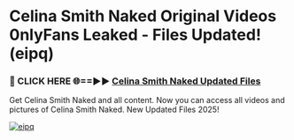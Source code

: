 # Celina Smith Naked Original Videos 0nlyFans Leaked - Files Updated! (eipq)

<h3>🔴 CLICK HERE 🌐==►► <a href="https://tinyurl.com/up5wt9bj" rel="nofollow">Celina Smith Naked Updated Files</a></h3>

Get Celina Smith Naked and all content. Now you can access all videos and pictures of Celina Smith Naked. New Updated Files 2025!

[![eipq](https://i.imgur.com/ABiUzMV.gif)](https://tinyurl.com/up5wt9bj)
